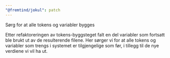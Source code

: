 ```yaml
---
"@fremtind/jokul": patch
---
```


Sørg for at alle tokens og variabler bygges

Etter refaktoreringen av tokens-byggsteget falt en del variabler som
fortsatt ble brukt ut av de resulterende filene. Her sørger vi for at
alle tokens og variabler som trengs i systemet er tilgjengelige som før,
i tillegg til de nye verdiene vi vil ha ut.
